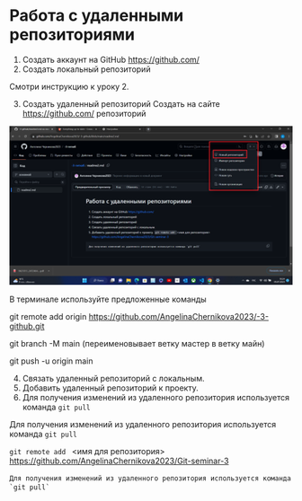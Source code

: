 # Работа с удаленными репозиториями 
1. Создать аккаунт на GitHub
https://github.com/
2. Создать локальный репозиторий

Смотри инструкцию к уроку 2. 

3. Создать удаленный репозиторий
Создать на сайте https://github.com/ репозиторий 

![Logo](skrin_repozitoriya.png)

В терминале используйте предложенные команды

git remote add origin https://github.com/AngelinaChernikova2023/-3-github.git

git branch -M main (переименовывает ветку мастер в ветку майн)

git push -u origin main


4. Связать удаленный репозиторий с локальным.
6. Добавить удаленный репозиторий к проекту.
7. Для получения изменений из удаленного репозитория используется команда `git pull`


Для получения изменений из удаленного репозитория используется команда `git pull`

`git remote add ` <имя для репозитория> https://github.com/AngelinaChernikova2023/Git-seminar-3

```
Для получения изменений из удаленного репозитория используется команда `git pull`
```
